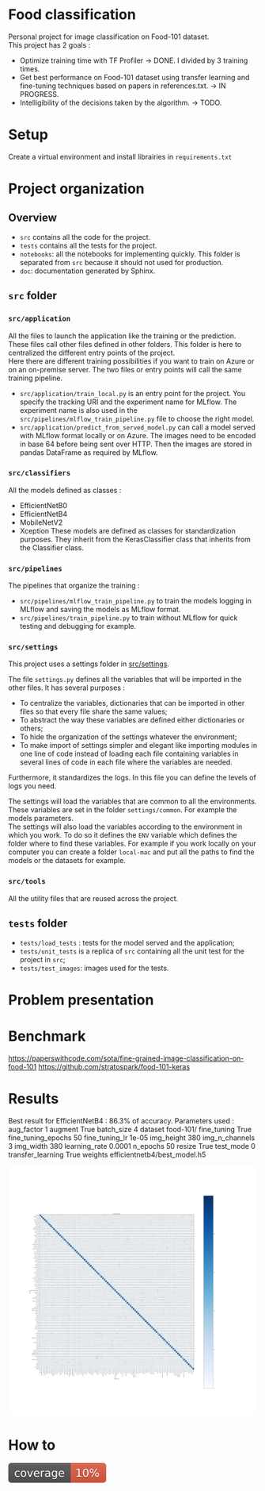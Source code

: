 #  Food classification

Personal project for image classification on Food-101 dataset.  
This project has 2 goals :
- Optimize training time with TF Profiler -> DONE. I divided by 3 training times.
- Get best performance on Food-101 dataset using transfer learning and fine-tuning techniques based on papers in references.txt. -> IN PROGRESS.
- Intelligibility of the decisions taken by the algorithm. -> TODO.

# Setup 

Create a virtual environment and install librairies in `requirements.txt`

# Project organization

## Overview

- `src` contains all the code for the project.
- `tests` contains all the tests for the project.
- `notebooks`: all the notebooks for implementing quickly. This folder is separated from `src` because it should not used for production.
- `doc`: documentation generated by Sphinx.
  
## `src` folder

### `src/application`

All the files to launch the application like the training or the prediction. These files call other files defined in other folders. This folder is here to centralized the different entry points of the project.  
Here there are different training possibilities if you want to train on Azure or on an on-premise server. The two files or entry points will call the same training pipeline.  

- `src/application/train_local.py` is an entry point for the project. You specify the tracking URI and the experiment name for MLflow. The experiment name is also used in the `src/pipelines/mlflow_train_pipeline.py` file to choose the right model.
- `src/application/predict_from_served_model.py` can call a model served with MLflow format locally or on Azure. The images need to be encoded in base 64 before being sent over HTTP. Then the images are stored in pandas DataFrame as required by MLflow. 

### `src/classifiers`

All the models defined as classes :
- EfficientNetB0
- EfficientNetB4
- MobileNetV2
- Xception
These models are defined as classes for standardization purposes. They inherit from the KerasClassifier class that inherits from the Classifier class.

### `src/pipelines` 

The pipelines that organize the training :
- `src/pipelines/mlflow_train_pipeline.py` to train the models logging in MLflow and saving the models as MLflow format.
- `src/pipelines/train_pipeline.py` to train without MLflow for quick testing and debugging for example.

### `src/settings`

This project uses a settings folder in [src/settings](../../src/settings/).  

The file `settings.py` defines all the variables that will be imported in the other files.
It has several purposes :
- To centralize the variables, dictionaries that can be imported in other files so that every file share the same values;
- To abstract the way these variables are defined either dictionaries or others;
- To hide the organization of the settings whatever the environment;
- To make import of settings simpler and elegant like importing modules in one line of code instead of loading each file containing variables in several lines of code in each file where the variables are needed.
  
Furthermore, it standardizes the logs. In this file you can define the levels of logs you need.  

The settings will load the variables that are common to all the environments. These variables are set in the folder `settings/common`. For example the models parameters.  
The settings will also load the variables according to the environment in which you work. To do so it defines the `ENV` variable which defines the folder where to find these variables. For example if you work locally on your computer you can create a folder `local-mac` and put all the paths to find the models or the datasets for example. 

### `src/tools`

All the utility files that are reused across the project.

## `tests` folder

- `tests/load_tests` : tests for the model served and the application;
- `tests/unit_tests` is a replica of `src` containing all the unit test for the project in `src`;
- `tests/test_images`: images used for the tests.

# Problem presentation

# Benchmark

https://paperswithcode.com/sota/fine-grained-image-classification-on-food-101
https://github.com/stratospark/food-101-keras

# Results

Best result for EfficientNetB4 : 86.3% of accuracy.
Parameters used :  
aug_factor	1
augment	True
batch_size	4
dataset	food-101/
fine_tuning	True
fine_tuning_epochs	50
fine_tuning_lr	1e-05
img_height	380
img_n_channels	3
img_width	380
learning_rate	0.0001
n_epochs	50
resize	True
test_mode	0
transfer_learning	True
weights	efficientnetb4/best_model.h5

![confusion_matrix](./confusion_matrix.png)

# How to 


![coverage](./coverage.svg) 